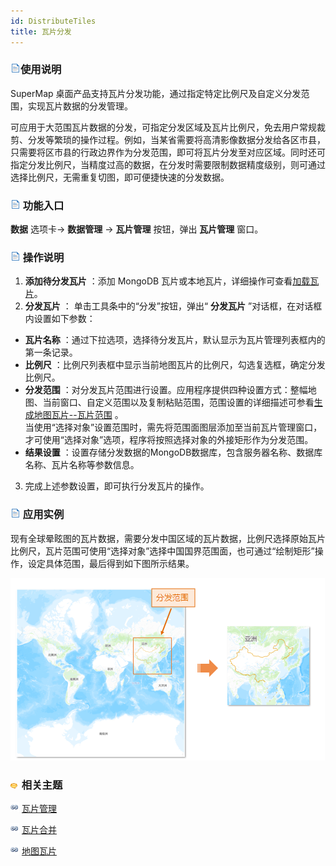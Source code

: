 ```yaml
---
id: DistributeTiles
title: 瓦片分发
---
```

### ![](../img/read.gif)使用说明

SuperMap 桌面产品支持瓦片分发功能，通过指定特定比例尺及自定义分发范围，实现瓦片数据的分发管理。

可应用于大范围瓦片数据的分发，可指定分发区域及瓦片比例尺，免去用户常规裁剪、分发等繁琐的操作过程。例如，当某省需要将高清影像数据分发给各区市县，只需要将区市县的行政边界作为分发范围，即可将瓦片分发至对应区域。同时还可指定分发比例尺，当精度过高的数据，在分发时需要限制数据精度级别，则可通过选择比例尺，无需重复切图，即可便捷快速的分发数据。

### ![](../img/read.gif) 功能入口

**数据** 选项卡-> **数据管理** -> **瓦片管理** 按钮，弹出 **瓦片管理** 窗口。

### ![](../img/read.gif) 操作说明

1. **添加待分发瓦片** ：添加 MongoDB 瓦片或本地瓦片，详细操作可查看[加载瓦片](MongoDBTilesManger)。
2. **分发瓦片** ： 单击工具条中的“分发”按钮，弹出“ **分发瓦片** ”对话框，在对话框内设置如下参数： 
  * **瓦片名称** ：通过下拉选项，选择待分发瓦片，默认显示为瓦片管理列表框内的第一条记录。
  * **比例尺** ：比例尺列表框中显示当前地图瓦片的比例尺，勾选复选框，确定分发比例尺。
  * **分发范围** ：对分发瓦片范围进行设置。应用程序提供四种设置方式：整幅地图、当前窗口、自定义范围以及复制粘贴范围，范围设置的详细描述可参看[生成地图瓦片--瓦片范围](MapTilesSingle) 。<br/>当使用“选择对象”设置范围时，需先将范围面图层添加至当前瓦片管理窗口，才可使用“选择对象”选项，程序将按照选择对象的外接矩形作为分发范围。
  * **结果设置** ：设置存储分发数据的MongoDB数据库，包含服务器名称、数据库名称、瓦片名称等参数信息。
3. 完成上述参数设置，即可执行分发瓦片的操作。

### ![](../img/read.gif) 应用实例

现有全球晕眩图的瓦片数据，需要分发中国区域的瓦片数据，比例尺选择原始瓦片比例尺，瓦片范围可使用“选择对象”选择中国国界范围面，也可通过“绘制矩形”操作，设定具体范围，最后得到如下图所示结果。

![](img/DistributeResult.png)  

### ![](../img/seealso.png) 相关主题

![](../img/smalltitle.png)  [瓦片管理](MongoDBTilesManger)

![](../img/smalltitle.png)  [瓦片合并](TilesMerge)

![](../img/smalltitle.png)  [地图瓦片](MapTiles)
